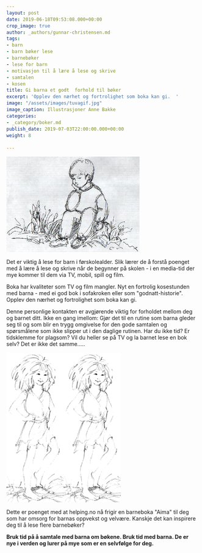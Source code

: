 ```yaml
---
layout: post
date: 2019-06-18T09:53:08.000+00:00
crop_image: true
author: _authors/gunnar-christensen.md
tags:
- barn
- barn bøker lese
- barnebøker
- lese for barn
- motivasjon til å lære å lese og skrive
- samtalen
- kosen
title: Gi barna et godt  forhold til bøker
excerpt: 'Opplev den nærhet og fortrolighet som boka kan gi.  '
image: "/assets/images/tuvagif.jpg"
image_caption: Illustrasjoner Anne Bakke
categories:
- _category/boker.md
publish_date: 2019-07-03T22:00:00.000+00:00
weight: 8

---
```

![](/assets/images/gutt.jpg)

Det er viktig å lese for barn i førskolealder. Slik lærer de å forstå poenget med å lære å lese og skrive når de begynner på skolen - i en media-tid der mye kommer til dem via TV, mobil, spill og film.

Boka har kvaliteter som TV og film mangler. Nyt en fortrolig kosestunden med barna - med ei god bok i sofakroken eller som "godnatt-historie". Opplev den nærhet og fortrolighet som boka kan gi.

Denne personlige kontakten er avgjørende viktig for forholdet mellom deg og barnet ditt. Ikke en gang imellom: Gjør det til en rutine som barna gleder seg til og som blir en trygg omgivelse for den gode samtalen og spørsmålene som ikke slipper ut i den daglige rutinen. Har du ikke tid? Er tidsklemme for plagsom? Vil du heller se på TV og la barnet lese en bok selv? Det er ikke det samme.....

![](/assets/images/tuvagif.gif)![](/assets/images/tuvagif.gif)

Dette er poenget med at helping.no nå frigir en barneboka "Aima" til deg som har omsorg for barnas oppvekst og velvære. Kanskje det kan inspirere deg til å lese flere barnebøker?

**Bruk tid på å samtale med barna om bøkene. Bruk tid med barna. De er nye i verden og lurer på mye som er en selvfølge for deg.**